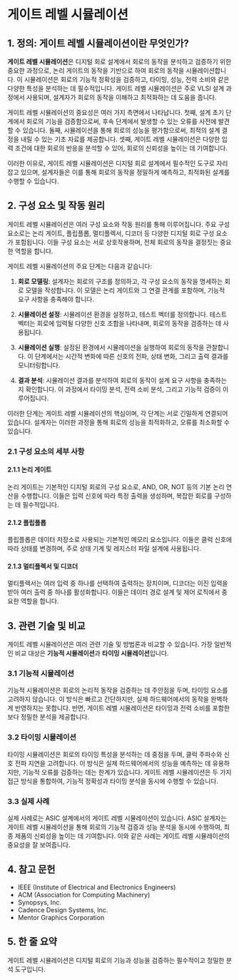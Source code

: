 # 게이트 레벨 시뮬레이션

## 1. 정의: **게이트 레벨 시뮬레이션**이란 무엇인가?
**게이트 레벨 시뮬레이션**은 디지털 회로 설계에서 회로의 동작을 분석하고 검증하기 위한 중요한 과정으로, 논리 게이트의 동작을 기반으로 하여 회로의 동작을 시뮬레이션합니다. 이 시뮬레이션은 회로의 기능적 정확성을 검증하고, 타이밍, 성능, 전력 소비와 같은 다양한 특성을 분석하는 데 필수적입니다. 게이트 레벨 시뮬레이션은 주로 VLSI 설계 과정에서 사용되며, 설계자가 회로의 동작을 이해하고 최적화하는 데 도움을 줍니다.

게이트 레벨 시뮬레이션의 중요성은 여러 가지 측면에서 나타납니다. 첫째, 설계 초기 단계에서 회로의 기능을 검증함으로써, 후속 단계에서 발생할 수 있는 오류를 사전에 발견할 수 있습니다. 둘째, 시뮬레이션을 통해 회로의 성능을 평가함으로써, 최적의 설계 결정을 내릴 수 있는 기초 자료를 제공합니다. 셋째, 게이트 레벨 시뮬레이션은 다양한 입력 조건에 대한 회로의 반응을 분석할 수 있어, 회로의 신뢰성을 높이는 데 기여합니다.

이러한 이유로, 게이트 레벨 시뮬레이션은 디지털 회로 설계에서 필수적인 도구로 자리잡고 있으며, 설계자들은 이를 통해 회로의 동작을 정밀하게 예측하고, 최적화된 설계를 수행할 수 있습니다.

## 2. 구성 요소 및 작동 원리
게이트 레벨 시뮬레이션은 여러 구성 요소와 작동 원리를 통해 이루어집니다. 주요 구성 요소로는 논리 게이트, 플립플롭, 멀티플렉서, 디코더 등 다양한 디지털 회로 구성 요소가 포함됩니다. 이들 구성 요소는 서로 상호작용하며, 전체 회로의 동작을 결정짓는 중요한 역할을 합니다.

게이트 레벨 시뮬레이션의 주요 단계는 다음과 같습니다:

1. **회로 모델링**: 설계자는 회로의 구조를 정의하고, 각 구성 요소의 동작을 명세하는 회로 모델을 작성합니다. 이 모델은 논리 게이트와 그 연결 관계를 포함하며, 기능적 요구 사항을 충족해야 합니다.

2. **시뮬레이션 설정**: 시뮬레이션 환경을 설정하고, 테스트 벡터를 정의합니다. 테스트 벡터는 회로에 입력될 다양한 신호 조합을 나타내며, 회로의 동작을 검증하는 데 사용됩니다.

3. **시뮬레이션 실행**: 설정된 환경에서 시뮬레이션을 실행하여 회로의 동작을 관찰합니다. 이 단계에서는 시간적 변화에 따른 신호의 전파, 상태 변화, 그리고 출력 결과를 모니터링합니다.

4. **결과 분석**: 시뮬레이션 결과를 분석하여 회로의 동작이 설계 요구 사항을 충족하는지 확인합니다. 이 과정에서 타이밍 분석, 전력 소비 분석, 그리고 기능적 검증이 이루어집니다.

이러한 단계는 게이트 레벨 시뮬레이션의 핵심이며, 각 단계는 서로 긴밀하게 연결되어 있습니다. 설계자는 이러한 과정을 통해 회로의 성능을 최적화하고, 오류를 최소화할 수 있습니다.

### 2.1 구성 요소의 세부 사항
#### 2.1.1 논리 게이트
논리 게이트는 기본적인 디지털 회로의 구성 요소로, AND, OR, NOT 등의 기본 논리 연산을 수행합니다. 이들은 입력 신호에 따라 특정 출력을 생성하며, 복잡한 회로를 구성하는 데 필수적입니다.

#### 2.1.2 플립플롭
플립플롭은 데이터 저장소로 사용되는 기본적인 메모리 요소입니다. 이들은 클럭 신호에 따라 상태를 변경하며, 주로 상태 기계 및 레지스터 파일 설계에 사용됩니다.

#### 2.1.3 멀티플렉서 및 디코더
멀티플렉서는 여러 입력 중 하나를 선택하여 출력하는 장치이며, 디코더는 이진 입력을 받아 여러 출력 중 하나를 활성화합니다. 이들은 데이터 경로 설계 및 제어 로직에서 중요한 역할을 합니다.

## 3. 관련 기술 및 비교
게이트 레벨 시뮬레이션은 여러 관련 기술 및 방법론과 비교할 수 있습니다. 가장 일반적인 비교 대상은 **기능적 시뮬레이션**과 **타이밍 시뮬레이션**입니다. 

### 3.1 기능적 시뮬레이션
기능적 시뮬레이션은 회로의 논리적 동작을 검증하는 데 주안점을 두며, 타이밍 요소를 고려하지 않습니다. 이 방식은 빠르고 간단하지만, 실제 하드웨어에서의 동작을 완벽하게 반영하지는 못합니다. 반면, 게이트 레벨 시뮬레이션은 타이밍과 전력 소비를 포함한 보다 정밀한 분석을 제공합니다.

### 3.2 타이밍 시뮬레이션
타이밍 시뮬레이션은 회로의 타이밍 특성을 분석하는 데 중점을 두며, 클럭 주파수와 신호 전파 지연을 고려합니다. 이 방식은 실제 하드웨어에서의 성능을 예측하는 데 유용하지만, 기능적 오류를 검증하는 데는 한계가 있습니다. 게이트 레벨 시뮬레이션은 두 가지 접근 방식을 통합하여, 기능적 정확성과 타이밍 분석을 동시에 수행할 수 있습니다.

### 3.3 실제 사례
실제 사례로는 ASIC 설계에서의 게이트 레벨 시뮬레이션이 있습니다. ASIC 설계자는 게이트 레벨 시뮬레이션을 통해 회로의 기능적 검증과 성능 분석을 동시에 수행하여, 최종 제품의 신뢰성을 높이는 데 기여합니다. 이와 같은 사례는 게이트 레벨 시뮬레이션의 중요성을 잘 보여줍니다.

## 4. 참고 문헌
- IEEE (Institute of Electrical and Electronics Engineers)
- ACM (Association for Computing Machinery)
- Synopsys, Inc.
- Cadence Design Systems, Inc.
- Mentor Graphics Corporation

## 5. 한 줄 요약
게이트 레벨 시뮬레이션은 디지털 회로의 기능과 성능을 검증하는 필수적이고 정밀한 분석 도구입니다.